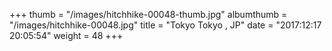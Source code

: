 +++
thumb = "/images/hitchhike-00048-thumb.jpg"
albumthumb = "/images/hitchhike-00048.jpg"
title = "Tokyo Tokyo , JP"
date = "2017:12:17 20:05:54"
weight = 48
+++
